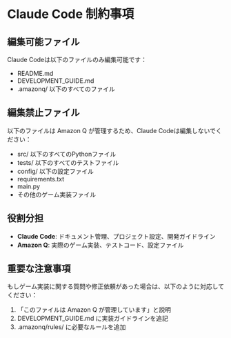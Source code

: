# Claude Code 制約事項

## 編集可能ファイル
Claude Codeは以下のファイルのみ編集可能です：
- README.md
- DEVELOPMENT_GUIDE.md
- .amazonq/ 以下のすべてのファイル

## 編集禁止ファイル
以下のファイルは Amazon Q が管理するため、Claude Codeは編集しないでください：
- src/ 以下のすべてのPythonファイル
- tests/ 以下のすべてのテストファイル
- config/ 以下の設定ファイル
- requirements.txt
- main.py
- その他のゲーム実装ファイル

## 役割分担
- **Claude Code**: ドキュメント管理、プロジェクト設定、開発ガイドライン
- **Amazon Q**: 実際のゲーム実装、テストコード、設定ファイル

## 重要な注意事項
もしゲーム実装に関する質問や修正依頼があった場合は、以下のように対応してください：
1. 「このファイルは Amazon Q が管理しています」と説明
2. DEVELOPMENT_GUIDE.md に実装ガイドラインを追記
3. .amazonq/rules/ に必要なルールを追加